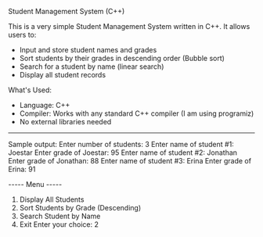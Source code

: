 
 
Student Management System (C++)

This is a very simple Student Management System written in C++. It allows users to:

- Input and store student names and grades
- Sort students by their grades in descending order (Bubble sort)
- Search for a student by name (linear search)
- Display all student records

What's Used:
- Language: C++
- Compiler: Works with any standard C++ compiler (I am using programiz)
- No external libraries needed

---



Sample output:
Enter number of students: 3
Enter name of student #1: Joestar
Enter grade of Joestar: 95
Enter name of student #2: Jonathan
Enter grade of Jonathan: 88
Enter name of student #3: Erina
Enter grade of Erina: 91

----- Menu -----
1. Display All Students
2. Sort Students by Grade (Descending)
3. Search Student by Name
4. Exit
Enter your choice: 2

